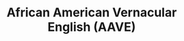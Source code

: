 ---
title: African American Vernacular English (AAVE)
slug: african-american-vernacular-english
defined: false
---